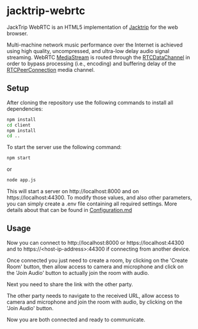 # jacktrip-webrtc

JackTrip WebRTC is an HTML5 implementation of [Jacktrip](https://ccrma.stanford.edu/software/jacktrip/) for the web browser.

Multi-machine network music performance over the Internet is achieved using high quality, uncompressed, and ultra-low delay audio signal streaming. WebRTC [MediaStream](https://developer.mozilla.org/en-US/docs/Web/API/MediaStream) is routed through the [RTCDataChannel](https://developer.mozilla.org/en-US/docs/Web/API/RTCDataChannel) in order to bypass processing (i.e., encoding) and buffering delay of the [RTCPeerConnection](https://developer.mozilla.org/en-US/docs/Web/API/RTCPeerConnection) media channel.



## Setup

After cloning the repository use the following commands to install all dependencies:

```bash
npm install
cd client
npm install
cd ..
```



To start the server use the following command:

```bash
npm start
```

or

```bash
node app.js
```

This will start a server on http://localhost:8000 and on https://localhost:44300. To modify those values, and also other parameters, you can simply create a .env file containing all required settings.   More details about that can be found in [Configuration.md](documentation/Configuration.md)



## Usage

Now you can connect to http://localhost:8000 or https://localhost:44300 and to https://\<host-ip-address\>:44300 if connecting from another device.

Once connected you just need to create a room, by clicking on the 'Create Room' button, then allow access to camera and microphone and click on the 'Join Audio' button to actually join the room with audio.

Next you need to share the link with the other party.

The other party needs to navigate to the received URL, allow access to camera and microphone and join the room with audio, by clicking on the 'Join Audio' button.



Now you are both connected and ready to communicate.